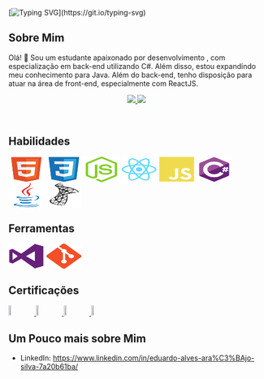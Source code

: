 [![Typing SVG](https://readme-typing-svg.demolab.com/?font=&weight=600&size=30&pause=1000&random=false&width=600&lines=Hello+There!!;Sejam+Bem+-+Vindos(a)+ao+meu+Perfil!)](https://git.io/typing-svg)

## Sobre Mim

Olá! 👋 Sou um estudante apaixonado por desenvolvimento , com especialização em back-end utilizando C#. Além disso, estou expandindo meu conhecimento para Java. Além do back-end, tenho disposição para atuar na área de front-end, especialmente com ReactJS.

 <p align="center">
<a href="https://github.com/edualvesgt">
  <img height="180em" src="https://github-readme-stats-eight-theta.vercel.app/api?username=edualvesgt&show_icons=true&theme=algolia&include_all_commits=true&count_private=true"/>
  <img height="180em" src="https://github-readme-stats-eight-theta.vercel.app/api/top-langs/?username=edualvesgt&layout=compact&langs_count=8&theme=algolia&include_all_commits=true&count_private=true"/>
</a>
</p>
<div style="display: inline_block"><br>
 
  ## Habilidades
 
  <img align="center" alt="Dudu-HTML" height="50" width="70" src="https://raw.githubusercontent.com/devicons/devicon/master/icons/html5/html5-original.svg">
  <img align="center" alt="Dudu-CSS" height="50" width="70" src="https://raw.githubusercontent.com/devicons/devicon/master/icons/css3/css3-original.svg">
  <img align="center" alt="Dudu-Node" height="50" width="70" src="https://raw.githubusercontent.com/devicons/devicon/master/icons/nodejs/nodejs-original.svg">
  <img align="center" alt="Dudu-React" height="50" width="70" src="https://raw.githubusercontent.com/devicons/devicon/master/icons/react/react-original.svg">
  <img align="center" alt="Dudu-Script" height="50" width="70" src="https://raw.githubusercontent.com/devicons/devicon/master/icons/javascript/javascript-plain.svg">
  <img align="center" alt="Dudu-Csharp" height="50" width="70" src="https://raw.githubusercontent.com/devicons/devicon/master/icons/csharp/csharp-original.svg">  
  <img align="center" alt="Dudu-JAVA" height="50" width="70" src="https://raw.githubusercontent.com/devicons/devicon/master/icons/java/java-original.svg">
  <img align="center" alt="Dudu-Sql" height="50" width="70" src="https://raw.githubusercontent.com/devicons/devicon/master/icons/microsoftsqlserver/microsoftsqlserver-plain.svg"> 

  ## Ferramentas
  
  <img align="center" alt="Dudu-VS" height="50" width="70" src="https://raw.githubusercontent.com/devicons/devicon/master/icons/visualstudio/visualstudio-plain.svg"> 
  <img align="center" alt="Dudu-GIT" height="50" width="70" src="https://raw.githubusercontent.com/devicons/devicon/master/icons/git/git-original.svg"> 


</div>



## Certificações
 <a href="https://www.credly.com/earner/earned/badge/53512127-1b36-429c-8b3a-e96d38191f12">
  <img width="10%" height="10%"  src="https://images.credly.com/size/110x110/images/2a6251f2-737b-4bf6-9190-d77570cc76fc/CERT-Fundamentals-Power-Platform.png"/>
 </a>
  <a href="https://www.credly.com/earner/earned/badge/b04c5be7-f403-4b38-aa49-1b578a4d7073">
  <img width="10%" height="10%"  src="https://images.credly.com/size/340x340/images/4136ced8-75d5-4afb-8677-40b6236e2672/azure-ai-fundamentals-600x600.png"/>
 </a>
   <a href="https://www.credly.com/earner/earned/badge/313f6dfc-75ae-4b0d-9dd3-279b2e27af81">
  <img width="10%" height="10%"  src="https://images.credly.com/size/340x340/images/be8fcaeb-c769-4858-b567-ffaaa73ce8cf/image.png"/>
 </a>
  <a href="https://www.credly.com/earner/earned/badge/9ca34acf-b681-4b84-807a-bc9e00df5248">
  <img width="10%" height="10%"  src="https://images.credly.com/size/340x340/images/fc1352af-87fa-4947-ba54-398a0e63322e/security-compliance-and-identity-fundamentals-600x600.png"/>
 </a>
</div>

## Um Pouco mais sobre Mim

- LinkedIn: https://www.linkedin.com/in/eduardo-alves-ara%C3%BAjo-silva-7a20b61ba/
